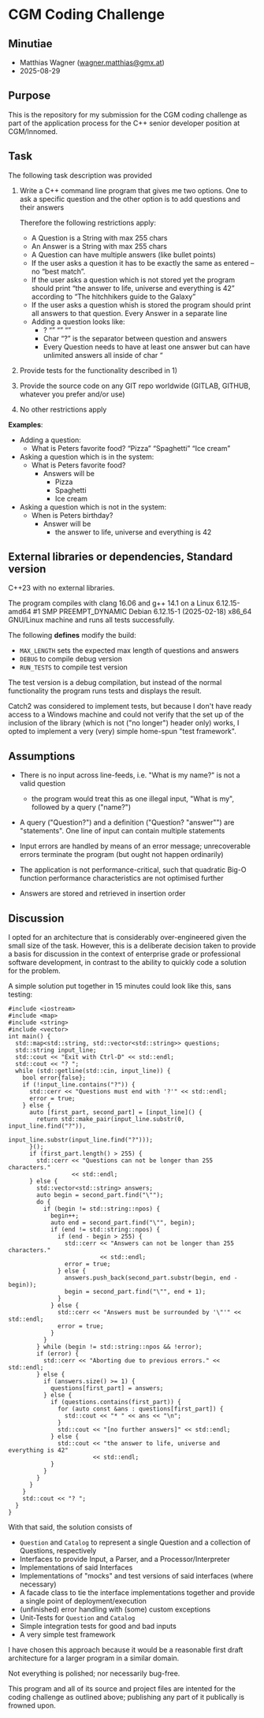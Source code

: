 # CGM Coding Challenge

## Minutiae

* Matthias Wagner (wagner.matthias@gmx.at)
* 2025-08-29

## Purpose

This is the repository for my submission for the CGM coding challenge as part of the application process for the 
C++ senior developer position at CGM/Innomed.

## Task

The following task description was provided

1.  Write a C++ command line program that gives me two options. One to ask a specific question and the other option is
to add questions and their answers

	Therefore the following restrictions apply:

	*   A Question is a String with max 255 chars
	*   An Answer is a String with max 255 chars
	*   A Question can have multiple answers (like bullet points)
	*   If the user asks a question it has to be exactly the same as entered – no “best match”.
	*   If the user asks a question which is not stored yet the program should print “the answer to life, universe and everything is 42” according to “The hitchhikers guide to the Galaxy”
	*   If the user asks a question whish is  stored the program should print all answers to that question. Every Answer in a separate line
	*   Adding a question looks like:
		*   <question>? “<answer1>” “<answer2>” “<answerX>”
		*   Char “?” is the separator between question and answers
		*   Every Question needs to have at least one answer but can have unlimited answers all inside of char “

2.  Provide tests for the functionality described in 1)
3.  Provide the source code on any GIT repo worldwide (GITLAB, GITHUB, whatever you prefer and/or use)
4.  No other restrictions apply

**Examples**:

*   Adding a question:
	*   What is Peters favorite food? “Pizza” “Spaghetti” “Ice cream”
*   Asking a question which is in the system:
	*   What is Peters favorite food?
		*   Answers will be
			* Pizza
			* Spaghetti
			* Ice cream
*   Asking a question which is not in the system:
	*   When is Peters birthday?
		*   Answer will be
			*   the answer to life, universe and everything is 42

## External libraries or dependencies, Standard version

C++23 with no external libraries.

The program compiles with  clang 16.06 and g++ 14.1 on a Linux 6.12.15-amd64 #1 SMP PREEMPT_DYNAMIC Debian 6.12.15-1 (2025-02-18) x86_64 GNU/Linux
machine and runs all tests successfully.

The following **defines** modify the build: 

* `MAX_LENGTH` sets the expected max length of questions and answers
* `DEBUG` to compile debug version
* `RUN_TESTS` to compile test version

The test version is a debug compilation, but instead of the normal functionality the program runs tests and 
displays the result.

Catch2 was considered to implement tests, but because I don't have ready access to a Windows machine and could not
verify that the set up of the inclusion of the library (which is not ("no longer") header only) works, I opted to
implement a very (very) simple home-spun "test framework".

## Assumptions

* There is no input across line-feeds, i.e. "What is my <LINEFEED> name?" is not a valid question
	- the program would treat this as one illegal input, "What is my", followed by a query ("name?")

* A query ("Question?") and a definition ("Question? \"answer\"") are "statements". One line of input can contain
  multiple statements

* Input errors are handled by means of an error message; unrecoverable errors terminate the program (but ought not
  happen ordinarily)

* The application is not performance-critical, such that quadratic Big-O function performance characteristics are not
  optimised further

* Answers are stored and retrieved in insertion order

## Discussion

I opted for an architecture that is considerably over-engineered given the small
size of the task. However, this is a deliberate decision taken to provide a basis for discussion in the context of
enterprise grade or professional software development, in contrast to the ability to quickly code a solution for the
problem.

A simple solution put together in 15 minutes could look like this, sans testing:

```
#include <iostream>
#include <map>
#include <string>
#include <vector>
int main() {
  std::map<std::string, std::vector<std::string>> questions;
  std::string input_line;
  std::cout << "Exit with Ctrl-D" << std::endl;
  std::cout << "? ";
  while (std::getline(std::cin, input_line)) {
    bool error{false};
    if (!input_line.contains("?")) {
      std::cerr << "Questions must end with '?'" << std::endl;
      error = true;
    } else {
      auto [first_part, second_part] = [input_line]() {
        return std::make_pair(input_line.substr(0, input_line.find("?")),
                              input_line.substr(input_line.find("?")));
      }();
      if (first_part.length() > 255) {
        std::cerr << "Questions can not be longer than 255 characters."
                  << std::endl;
      } else {
        std::vector<std::string> answers;
        auto begin = second_part.find("\"");
        do {
          if (begin != std::string::npos) {
            begin++;
            auto end = second_part.find("\"", begin);
            if (end != std::string::npos) {
              if (end - begin > 255) {
                std::cerr << "Answers can not be longer than 255 characters."
                          << std::endl;
                error = true;
              } else {
                answers.push_back(second_part.substr(begin, end - begin));
                begin = second_part.find("\"", end + 1);
              }
            } else {
              std::cerr << "Answers must be surrounded by '\"'" << std::endl;
              error = true;
            }
          }
        } while (begin != std::string::npos && !error);
        if (error) {
          std::cerr << "Aborting due to previous errors." << std::endl;
        } else {
          if (answers.size() >= 1) {
            questions[first_part] = answers;
          } else {
            if (questions.contains(first_part)) {
              for (auto const &ans : questions[first_part]) {
                std::cout << "* " << ans << "\n";
              }
              std::cout << "[no further answers]" << std::endl;
            } else {
              std::cout << "the answer to life, universe and everything is 42"
                        << std::endl;
            }
          }
        }
      }
    }
    std::cout << "? ";
  }
}
```

With that said, the solution consists of

* `Question` and `Catalog` to represent a single Question and a collection of Questions, respectively
* Interfaces to provide Input, a Parser, and a Processor/Interpreter
* Implementations of said Interfaces
* Implementations of "mocks" and test versions of said interfaces (where necessary)
* A facade class to tie the interface implementations together and provide a single point of deployment/execution
* (unfinished) error handling with (some) custom exceptions
* Unit-Tests for `Question` and `Catalog`
* Simple integration tests for good and bad inputs
* A very simple test framework

I have chosen this approach because it would be a reasonable first draft architecture for a larger program in a similar
domain.



Not everything is polished; nor necessarily bug-free.

This program and all of its source and project files are intented for the coding challenge as outlined above; publishing
any part of it publically is frowned upon.
